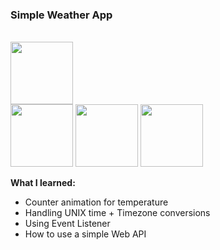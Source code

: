 <h3> Simple Weather App </h3>
<br>

<div class="update">
  <img src="https://i.imgur.com/RbJcDzA.png" height="100vh">
</div>

<div class="photos">
  <img src="https://i.imgur.com/HorM5iD.png" height="100vh">
  <img src="https://i.imgur.com/9LoiDbY.png" height="100vh">
  <img src="https://i.imgur.com/k2aersM.png" height="100vh">
</div>

<p><b>What I learned: </b></p>
<ul>
  <li>Counter animation for temperature</li>
  <li>Handling UNIX time + Timezone conversions</li>
  <li>Using Event Listener</li>
  <li>How to use a simple Web API</li>
</ul>
